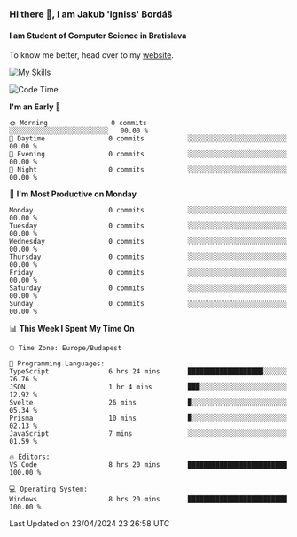 ### Hi there 👋, I am Jakub 'igniss' Bordáš

#### I am Student of Computer Science in Bratislava
To know me better, head over to my [website](https://bordas.sk).

[![My Skills](https://skillicons.dev/icons?i=js,html,css,figma,svelte,java,kotlin,python,postgresql,typescript,nest,nodejs)](https://bordas.sk)


<!--START_SECTION:waka-->
![Code Time](http://img.shields.io/badge/Code%20Time-1%2C475%20hrs%2037%20mins-blue)

**I'm an Early 🐤** 

```text
🌞 Morning                0 commits           ░░░░░░░░░░░░░░░░░░░░░░░░░   00.00 % 
🌆 Daytime                0 commits           ░░░░░░░░░░░░░░░░░░░░░░░░░   00.00 % 
🌃 Evening                0 commits           ░░░░░░░░░░░░░░░░░░░░░░░░░   00.00 % 
🌙 Night                  0 commits           ░░░░░░░░░░░░░░░░░░░░░░░░░   00.00 % 
```
📅 **I'm Most Productive on Monday** 

```text
Monday                   0 commits           ░░░░░░░░░░░░░░░░░░░░░░░░░   00.00 % 
Tuesday                  0 commits           ░░░░░░░░░░░░░░░░░░░░░░░░░   00.00 % 
Wednesday                0 commits           ░░░░░░░░░░░░░░░░░░░░░░░░░   00.00 % 
Thursday                 0 commits           ░░░░░░░░░░░░░░░░░░░░░░░░░   00.00 % 
Friday                   0 commits           ░░░░░░░░░░░░░░░░░░░░░░░░░   00.00 % 
Saturday                 0 commits           ░░░░░░░░░░░░░░░░░░░░░░░░░   00.00 % 
Sunday                   0 commits           ░░░░░░░░░░░░░░░░░░░░░░░░░   00.00 % 
```


📊 **This Week I Spent My Time On** 

```text
🕑︎ Time Zone: Europe/Budapest

💬 Programming Languages: 
TypeScript               6 hrs 24 mins       ███████████████████░░░░░░   76.76 % 
JSON                     1 hr 4 mins         ███░░░░░░░░░░░░░░░░░░░░░░   12.92 % 
Svelte                   26 mins             █░░░░░░░░░░░░░░░░░░░░░░░░   05.34 % 
Prisma                   10 mins             █░░░░░░░░░░░░░░░░░░░░░░░░   02.13 % 
JavaScript               7 mins              ░░░░░░░░░░░░░░░░░░░░░░░░░   01.59 % 

🔥 Editors: 
VS Code                  8 hrs 20 mins       █████████████████████████   100.00 % 

💻 Operating System: 
Windows                  8 hrs 20 mins       █████████████████████████   100.00 % 
```


 Last Updated on 23/04/2024 23:26:58 UTC
<!--END_SECTION:waka-->
